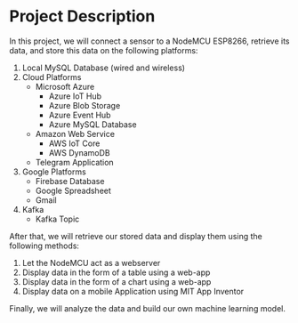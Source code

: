 
# Project Description

In this project, we will connect a sensor to a NodeMCU ESP8266, retrieve its data, and store this data on the following platforms: 
1. Local MySQL Database (wired and wireless)
2. Cloud Platforms
   - Microsoft Azure
      - Azure IoT Hub
      - Azure Blob Storage
      - Azure Event Hub
      - Azure MySQL Database
   - Amazon Web Service
      - AWS IoT Core
      - AWS DynamoDB
   - Telegram Application
3. Google Platforms
    - Firebase Database
    - Google Spreadsheet
    - Gmail
4. Kafka
    - Kafka Topic
  
After that, we will retrieve our stored data and display them using the following methods:

1. Let the NodeMCU act as a webserver
2. Display data in the form of a table using a web-app
3. Display data in the form of a chart using a web-app
4. Display data on a mobile Application using MIT App Inventor

Finally, we will analyze the data and build our own machine learning model.

